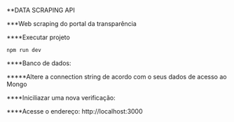 **DATA SCRAPING API

***Web scraping do portal da transparência

****Executar projeto

`npm run dev`

****Banco de dados:

*****Altere a connection string de acordo com o seus dados de acesso ao Mongo

****Iniciliazar uma nova verificação:

****Acesse o endereço: http://localhost:3000
